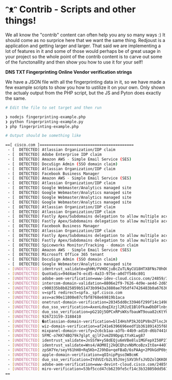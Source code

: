 # ᵔᴥᵔ Contrib - Scripts and other things!

We all know the "contrib" content can often help you any so many ways :) It should come as no surprice here that we want the same thing. Redjoust is a application and getting larger and larger. That said we are implementing a lot of features in it and some of those would perhaps be of great usage in your project so the whole point of the contrib content is to carve out some of the functonallity and then show you how to use it for your self!

**DNS TXT Fingerprinting Online Vendor verification strings**

We have a JSON file with all the fingerprinting data in it, so we have made a few example scripts to show you how to ustilize it on your own. Only shown the actualy output from the PHP script, but the JS and Pyton does exactly the same.

``` bash
# Edit the file to set target and then run

❯ nodejs fingerprinting-example.php
❯ python fingerprinting-example.py
❯ php fingerprinting-example.php
```

``` bash
# Output should be something like

==[ cisco.com ]=========================================
 - [  DETECTED] Atlassian Organization/IDP claim
 - [  DETECTED] Adobe Enterprise IDP claim
 - [  DETECTED] Amazon AWS - Simple Email Service (SES)
 - [  DETECTED] DocuSign Admin (SSO domain claim)
 - [  DETECTED] Atlassian Organization/IDP claim
 - [  DETECTED] Facebook Business Manager
 - [  DETECTED] Amazon AWS - Simple Email Service (SES)
 - [  DETECTED] Atlassian Organization/IDP claim
 - [  DETECTED] Google Webmaster/Analytics managed site
 - [  DETECTED] Google Webmaster/Analytics managed site
 - [  DETECTED] Google Webmaster/Analytics managed site
 - [  DETECTED] Google Webmaster/Analytics managed site
 - [  DETECTED] Atlassian Organization/IDP claim
 - [  DETECTED] Atlassian Organization/IDP claim
 - [  DETECTED] Fastly Apex/Subdomains delegation to allow multiple accounts
 - [  DETECTED] Fastly Apex/Subdomains delegation to allow multiple accounts
 - [  DETECTED] Facebook Business Manager
 - [  DETECTED] Atlassian Organization/IDP claim
 - [  DETECTED] Fastly Apex/Subdomains delegation to allow multiple accounts
 - [  DETECTED] Fastly Apex/Subdomains delegation to allow multiple accounts
 - [  DETECTED] Spiceworks Monitor/Tracking - domain claim
 - [  DETECTED] Amazon AWS - Simple Email Service (SES)
 - [  DETECTED] Microsoft Office 365 tenant
 - [  DETECTED] DocuSign Admin (SSO domain claim)
 - [  DETECTED] Google Webmaster/Analytics managed site
 - [UNDETECTED] identrust_validate=ghHH/PVHOCjuBcZuTLNyCU18HTX8FNs70hOQxy7R6dbT
 - [UNDETECTED] QuoVadis=94d4ae74-ecd5-4a33-975e-a0d7f546c801
 - [UNDETECTED] adobe-aem-verification=www-idev-cloud.cisco.com/24859/366204/1b990ef7-ff88-4938-bdd9-8458cc152f57
 - [UNDETECTED] intercom-domain-validation=8806e2f9-7626-4d9e-ae4d-2d655028629a
 - [UNDETECTED] c900335b8b825859b51473b9943a3880ae795df47426483b0a67630377a902f5
 - [UNDETECTED] v=spf1 redirect=spfa._spf.cisco.com
 - [UNDETECTED] asv=ac90e11808e87cfbf8768e69819b1aca
 - [UNDETECTED] onetrust-domain-verification=20345dd0c33946f299f14c1498b41f67
 - [UNDETECTED] duo_sso_verification=AxenLdoqIXzjl2RJzE1BlOfkawDbDFlnbyvjAt8vcjKHBkvYwEMySDRk5QmBd66v
 - [UNDETECTED] duo_sso_verification=pG21Oj5OPCxRPsWXsfbauWT9oua82cKtYUPAmsQvovKNq3xqWEcsEMEAhtXy8AFr
 - [UNDETECTED] 926723159-3188410
 - [UNDETECTED] �atlassian-domain-verification=blI4HshP3kJO1PV8nZFlncJ6TwVviYYxBNhkMi9wIa9DTxUjY4p1GO7O5SjiioyT
 - [UNDETECTED] wiz-domain-verification=af241e6396696eedf1b361891435f6b21bdebb5621941d99279298c076b5bf5f
 - [UNDETECTED] mixpanel-domain-verify=2c6cb1aa-a3fb-44b9-ad10-d6b744109963
 - [UNDETECTED] SFMC-o7HX74BQ79k7glpt_qjlF2vmZO9DpqLtYxKLwg87
 - [UNDETECTED] identrust_validate=JnSSfW+y58dEQju6mVBe8lu1MGFepXI50P27OE1ZZQmL
 - [UNDETECTED] identrust_validate=Wns4/AOM0Ij2kQCQhzvNbMcoBzxItOa+44O7KF06lIp3
 - [UNDETECTED] zpSH7Ye/seyY61hH8+Rq5Kb+ZJ9hDa+qeFBaD/6sPAAg+2POkGdP0byHb1pFVK9uZgYF2AIosUSZq4MB17oydQ==
 - [UNDETECTED] apple-domain-verification=qOInipPgso3W8cmK
 - [UNDETECTED] duo_sso_verification=IYdVUIrb2L95JVejSXV3hfsJVDZolQKKOPBztlD6TIgfCRSKeMuf8WgbQuFLD4aL
 - [UNDETECTED] adobe-aem-verification=www-devint-cloud.cisco.com/24859/366173/9418f2a2-ef45-4788-9de9-91c7d19038b9
 - [UNDETECTED] miro-verification=53bf5ccd47cb6239fe5cf14c3b328050dd5679ac
==
```
